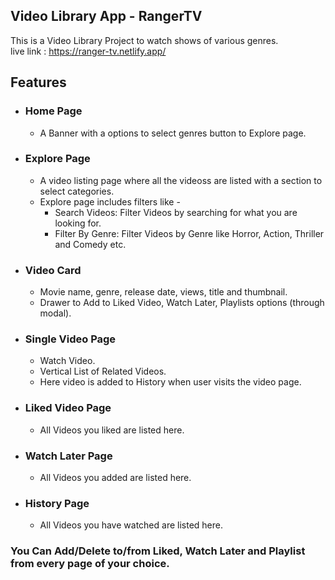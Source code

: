 ## Video Library App - RangerTV

This is a Video Library Project to watch shows of various genres. <br/>
live link : https://ranger-tv.netlify.app/

## Features

- ### Home Page

  - A Banner with a options to select genres button to Explore page.

- ### Explore Page

  - A video listing page where all the videoss are listed with a section to select categories.
  - Explore page includes filters like -
    - Search Videos: Filter Videos by searching for what you are looking for.
    - Filter By Genre: Filter Videos by Genre like Horror, Action, Thriller and Comedy etc.

- ### Video Card

  - Movie name, genre, release date, views, title and thumbnail.
  - Drawer to Add to Liked Video, Watch Later, Playlists options (through modal).

- ### Single Video Page

  - Watch Video.
  - Vertical List of Related Videos.
  - Here video is added to History when user visits the video page.

- ### Liked Video Page

  - All Videos you liked are listed here.

- ### Watch Later Page

  - All Videos you added are listed here.

- ### History Page
  - All Videos you have watched are listed here.

### You Can Add/Delete to/from Liked, Watch Later and Playlist from every page of your choice.
